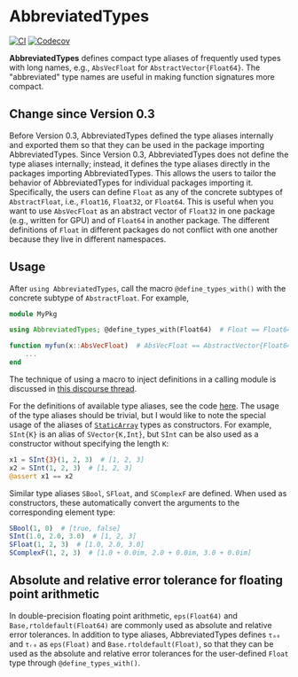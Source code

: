 # AbbreviatedTypes

[![CI](https://github.com/wsshin/AbbreviatedTypes.jl/workflows/CI/badge.svg)](https://github.com/wsshin/AbbreviatedTypes.jl/actions)
[![Codecov](http://codecov.io/github/wsshin/AbbreviatedTypes.jl/coverage.svg?branch=main)](http://codecov.io/github/wsshin/AbbreviatedTypes.jl?branch=main)

**AbbreviatedTypes** defines compact type aliases of frequently used types with long names, e.g., `AbsVecFloat` for `AbstractVector{Float64}`.  The "abbreviated" type names are useful in making function signatures more compact.

## Change since Version 0.3
Before Version 0.3, AbbreviatedTypes defined the type aliases internally and exported them so that they can be used in the package importing AbbreviatedTypes.  Since Version 0.3, AbbreviatedTypes does not define the type aliases internally; instead, it defines the type aliases directly in the packages importing AbbreviatedTypes.  This allows the users to tailor the behavior of AbbreviatedTypes for individual packages importing it.  Specifically, the users can define `Float` as any of the concrete subtypes of `AbstractFloat`, i.e., `Float16`, `Float32`, or `Float64`.  This is useful when you want to use `AbsVecFloat` as an abstract vector of `Float32` in one package (e.g., written for GPU) and of `Float64` in another package.  The different definitions of `Float` in different packages do not conflict with one another because they live in different namespaces.

## Usage
After `using AbbreviatedTypes`, call the macro `@define_types_with()` with the concrete subtype of `AbstractFloat`.  For example,
```julia
module MyPkg

using AbbreviatedTypes; @define_types_with(Float64)  # Float == Float64

function myfun(x::AbsVecFloat)  # AbsVecFloat == AbstractVector{Float64}
    ...
end
```
The technique of using a macro to inject definitions in a calling module is discussed in [this discourse thread](https://discourse.julialang.org/t/get-the-name-of-the-invoking-module/22685).

For the definitions of available type aliases, see the code [here](https://github.com/wsshin/AbbreviatedTypes.jl/blob/main/src/AbbreviatedTypes.jl#L29-L159).  The usage of the type aliases should be trivial, but I would like to note the special usage of the aliases of [`StaticArray`](https://github.com/JuliaArrays/StaticArrays.jl) types as constructors.  For example, `SInt{K}` is an alias of `SVector{K,Int}`, but `SInt` can be also used as a constructor without specifying the length `K`:
```julia
x1 = SInt{3}(1, 2, 3)  # [1, 2, 3]
x2 = SInt(1, 2, 3)  # [1, 2, 3]
@assert x1 == x2
```
Similar type aliases `SBool`, `SFloat`, and `SComplexF` are defined.  When used as constructors, these automatically convert the arguments to the corresponding element type:
```julia
SBool(1, 0)  # [true, false]
SInt(1.0, 2.0, 3.0)  # [1, 2, 3]
SFloat(1, 2, 3)  # [1.0, 2.0, 3.0]
SComplexF(1, 2, 3)  # [1.0 + 0.0im, 2.0 + 0.0im, 3.0 + 0.0im]
```

## Absolute and relative error tolerance for floating point arithmetic
In double-precision floating point arithmetic, `eps(Float64)` and `Base,rtoldefault(Float64)` are commonly used as absolute and relative error tolerances.  In addition to type aliases, AbbreviatedTypes defines `τₐ₀` and `τᵣ₀` as `eps(Float)` and `Base.rtoldefault(Float)`, so that they can be used as the absolute and relative error tolerances for the user-defined `Float` type through `@define_types_with()`.
